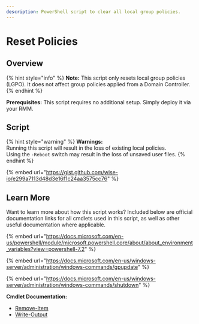 ```yaml
---
description: PowerShell script to clear all local group policies.
---
```


# Reset Policies

## Overview

{% hint style="info" %}
**Note:** This script only resets local group policies (LGPO). It does not affect group policies applied from a Domain Controller.
{% endhint %}

**Prerequisites:** This script requires no additional setup. Simply deploy it via your RMM.

## Script

{% hint style="warning" %}
**Warnings:** \
Running this script will result in the loss of existing local policies.\
Using the `-Reboot` switch may result in the loss of unsaved user files.
{% endhint %}

{% embed url="https://gist.github.com/wise-io/e299a7113d48d3e16f1c24aa3575cc76" %}

## Learn More

Want to learn more about how this script works? Included below are official documentation links for all cmdlets used in this script, as well as other useful documentation where applicable.

{% embed url="https://docs.microsoft.com/en-us/powershell/module/microsoft.powershell.core/about/about_environment_variables?view=powershell-7.2" %}

{% embed url="https://docs.microsoft.com/en-us/windows-server/administration/windows-commands/gpupdate" %}

{% embed url="https://docs.microsoft.com/en-us/windows-server/administration/windows-commands/shutdown" %}

**Cmdlet Documentation:**

* [Remove-Item](https://docs.microsoft.com/en-us/powershell/module/microsoft.powershell.management/remove-item?view=powershell-7.2)
* [Write-Output](https://docs.microsoft.com/en-us/powershell/module/microsoft.powershell.utility/write-output?view=powershell-7.2)
